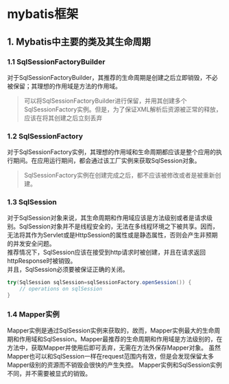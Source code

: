 # mybatis框架
## 1. Mybatis中主要的类及其生命周期
### 1.1 SqlSessionFactoryBuilder
对于SqlSessionFactoryBuilder，其推荐的生命周期是创建之后立即销毁，不必被保留；其理想的作用域是方法的作用域。
> 可以将SqlSessionFactoryBuilder进行保留，并用其创建多个SqlSessionFactory实例。但是，为了保证XML解析后资源被正常的释放，应该在将其创建之后立刻丢弃
### 1.2 SqlSessionFactory
对于SqlSessionFactory实例，其理想的作用域和生命周期都应该是整个应用的执行期间。在应用运行期间，都会通过该工厂实例来获取SqlSession对象。
> SqlSessionFactory实例在创建完成之后，都不应该被修改或者是被重新创建。
### 1.3 SqlSession
对于SqlSession对象来说，其生命周期和作用域应该是方法级别或者是请求级别。SqlSession对象并不是线程安全的，无法在多线程环境之下被共享。因而，无法将其作为Servlet或是HttpSession的属性或是静态属性，否则会产生非预期的并发安全问题。  
推荐情况下，SqlSession应该在接受到http请求时被创建，并且在请求返回httpResponse时被销毁。  
并且，SqlSession必须要被保证正确的关闭。
```java
try(SqlSession sqlSession=sqlSessionFactory.openSession()) {
    // operations on sqlSession
}
```
### 1.4 Mapper实例
Mapper实例是通过SqlSession实例来获取的，故而，Mapper实例最大的生命周期和作用域和SqlSession。Mapper最推荐的生命周期和作用域是方法级别的，在方法中，获取Mapper并使用后即可丢弃，无需在方法外保存Mapper对象。
虽然Mapper也可以和SqlSession一样在request范围内有效，但是会发现保留太多Mapper级别的资源而不销毁会很快的产生失控。
Mapper实例和SqlSession实例不同，并不需要被显式的销毁。
